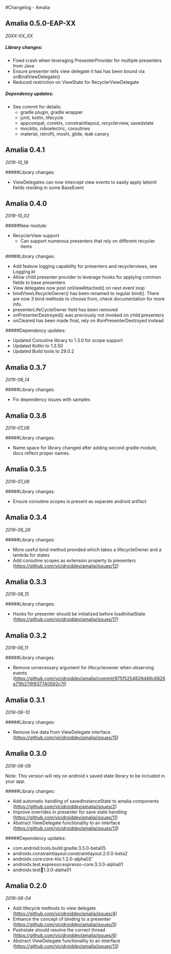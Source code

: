 #Changelog - Amalia

## Amalia 0.5.0-EAP-XX

_20XX-XX_XX_

##### Library changes:

* Fixed crash when leveraging PresenterProvider for multiple presenters from Java
* Ensure presenter tells view delegate it has has been bound via onBindViewDelegate()
* Reduced restriction on ViewState for RecyclerViewDelegate

##### Dependency updates:

* See commit for details:
    - gradle plugin, gradle wrapper
    - junit, kotlin, lifecycle
    - appcompat, corektx, constraintlayout, recyclerview, savedstate
    - mockito, roboelectric, coroutines
    - material, retrofit, moshi, glide, leak canary

## Amalia 0.4.1

_2019-10_18_

#####Library changes:

* ViewDelegates can now intercept view events to easily apply lateinit fields residing in some BaseEvent


## Amalia 0.4.0

_2019-10_02_

#####New module:

* RecyclerView support
    * Can support numerous presenters that rely on different recycler items

#####Library changes:

* Add feature logging capability for presenters and recyclerviews, see Logging.kt
* Allow child presenter provider to leverage hooks for applying common fields to base presenters
* View delegates now post onViewAttached() on next event loop
* bindViewLifecycleOwner() has been renamed to regular bind(). There are now 3 bind methods to choose from, check documentation for more info.
* presenterLifeCycleOwner field has been removed
* onPresenterDestroyed() was previously not invoked on child presenters
* onCleared has been made final, rely on #onPresenterDestroyed instead


#####Dependency updates:

* Updated Coroutine library to 1.3.0 for scope support
* Updated Kotlin to 1.3.50
* Updated Build tools to 29.0.2


## Amalia 0.3.7

_2019-08_14_

#####Library changes:

* Fix dependency issues with samples


## Amalia 0.3.6

_2019-07_06_

#####Library changes:

* Name space for library changed after adding second gradle module, docs reflect proper names.


## Amalia 0.3.5

_2019-07_06_

#####Library changes:

* Ensure coroutine scopes is present as separate android artifact


## Amalia 0.3.4

_2019-06_26_

#####Library changes:

* More useful bind method provided which takes a lifecycleOwner and a lambda for states
* Add coroutine scopes as extension property to presenters (https://github.com/vicidroiddev/amalia/issues/12)


## Amalia 0.3.3

_2019-06_15_

#####Library changes:

* Hooks for presenter should be initialized before loadInitialState (https://github.com/vicidroiddev/amalia/issues/17)


## Amalia 0.3.2

_2019-06_11_

#####Library changes:

* Remove unnecessary argument for lifecycleowner when observing events (https://github.com/vicidroiddev/amalia/commit/975f5254826d49c6826a71fb279f837740592c7f)


## Amalia 0.3.1

_2019-06-10_

#####Library changes:

* Remove live data from ViewDelegate interface (https://github.com/vicidroiddev/amalia/issues/15)


## Amalia 0.3.0

_2019-06-09_

Note: This version will rely on android x saved state library to be included in your app.

#####Library changes:

* Add automatic handling of savedInstanceState to amalia components (https://github.com/vicidroiddev/amalia/issues/2)
* Improve overrides in presenter for save state handling (https://github.com/vicidroiddev/amalia/issues/11)
* Abstract ViewDelegate functionality to an interface (https://github.com/vicidroiddev/amalia/issues/13)

#####Dependency updates:

* com.android.tools.build:gradle:3.5.0-beta05
* androidx.constraintlayout:constraintlayout:2.0.0-beta2
* androidx.core:core-ktx:1.2.0-alpha02'
* androidx.test.espresso:espresso-core:3.3.0-alpha01
* androidx.test:runner:1.3.0-alpha01

## Amalia 0.2.0

_2019-06-04_

* Add lifecycle methods to view delegate (https://github.com/vicidroiddev/amalia/issues/4)
* Enhance the concept of binding to a presenter (https://github.com/vicidroiddev/amalia/issues/5)
* Pushstate should resolve the correct thread (https://github.com/vicidroiddev/amalia/issues/6)
* Abstract ViewDelegate functionality to an interface (https://github.com/vicidroiddev/amalia/issues/13)